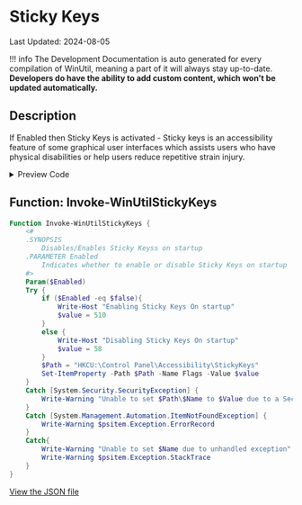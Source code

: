 # Sticky Keys

Last Updated: 2024-08-05


!!! info
     The Development Documentation is auto generated for every compilation of WinUtil, meaning a part of it will always stay up-to-date. **Developers do have the ability to add custom content, which won't be updated automatically.**


## Description

If Enabled then Sticky Keys is activated - Sticky keys is an accessibility feature of some graphical user interfaces which assists users who have physical disabilities or help users reduce repetitive strain injury.

<!-- BEGIN CUSTOM CONTENT -->

<!-- END CUSTOM CONTENT -->

<details>
<summary>Preview Code</summary>

```json
{
  "Content": "Sticky Keys",
  "Description": "If Enabled then Sticky Keys is activated - Sticky keys is an accessibility feature of some graphical user interfaces which assists users who have physical disabilities or help users reduce repetitive strain injury.",
  "category": "Customize Preferences",
  "panel": "2",
  "Order": "a108_",
  "Type": "Toggle",
  "link": "https://christitustech.github.io/winutil/dev/tweaks/Customize-Preferences/StickyKeys"
}
```
</details>

## Function: Invoke-WinUtilStickyKeys
```powershell
Function Invoke-WinUtilStickyKeys {
    <#
    .SYNOPSIS
        Disables/Enables Sticky Keyss on startup
    .PARAMETER Enabled
        Indicates whether to enable or disable Sticky Keys on startup
    #>
    Param($Enabled)
    Try {
        if ($Enabled -eq $false){
            Write-Host "Enabling Sticky Keys On startup"
            $value = 510
        }
        else {
            Write-Host "Disabling Sticky Keys On startup"
            $value = 58
        }
        $Path = "HKCU:\Control Panel\Accessibility\StickyKeys"
        Set-ItemProperty -Path $Path -Name Flags -Value $value
    }
    Catch [System.Security.SecurityException] {
        Write-Warning "Unable to set $Path\$Name to $Value due to a Security Exception"
    }
    Catch [System.Management.Automation.ItemNotFoundException] {
        Write-Warning $psitem.Exception.ErrorRecord
    }
    Catch{
        Write-Warning "Unable to set $Name due to unhandled exception"
        Write-Warning $psitem.Exception.StackTrace
    }
}
```


<!-- BEGIN SECOND CUSTOM CONTENT -->

<!-- END SECOND CUSTOM CONTENT -->

[View the JSON file](https://github.com/ChrisTitusTech/winutil/tree/main/config/tweaks.json)

